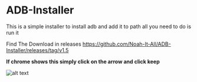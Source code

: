 # ADB-Installer

This is a simple installer to install adb and add it to path all you need to do is run it

Find The Download in releases https://github.com/Noah-It-All/ADB-Installer/releases/tag/v1.5

**If chrome shows this simply click on the arrow and click keep**

![alt text](https://i.imgur.com/XzAe2HK.png)
